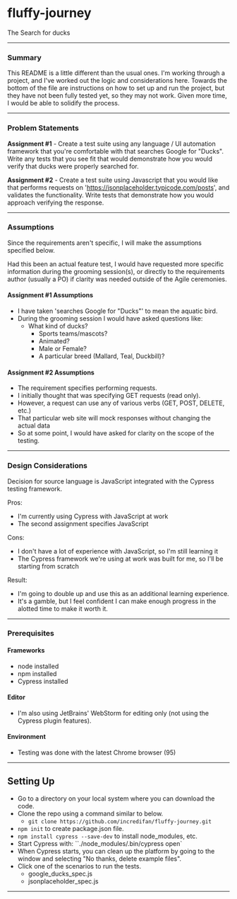 # fluffy-journey
The Search for ducks

----
### Summary
This README is a little different than the usual ones.  I'm working through a
project, and I've worked out the logic and considerations here.  Towards the
bottom of the file are instructions on how to set up and run the project, but
they have not been fully tested yet, so they may not work.  Given more time,
I would be able to solidify the process.

---
### Problem Statements
**Assignment #1** - Create a test suite using any language / UI automation framework
that you're comfortable with that searches Google for "Ducks". Write any tests
that you see fit that would demonstrate how you would verify that ducks were
properly searched for.

**Assignment #2** - Create a test suite using Javascript that you would like that
performs requests on 'https://jsonplaceholder.typicode.com/posts', and validates
the functionality. Write tests that demonstrate how you would approach verifying
the response.

---
### Assumptions
Since the requirements aren't specific, I will make the assumptions specified below.

Had this been an actual feature test, I would have requested more specific
information during the grooming session(s), or directly to the requirements
author (usually a PO) if clarity was needed outside of the Agile ceremonies.

#### Assignment #1 Assumptions
  * I have taken 'searches Google for "Ducks"' to mean the aquatic bird.                            
  * During the grooming session I would have asked questions like:
    * What kind of ducks?  
      * Sports teams/mascots?
      * Animated?
      * Male or Female?
      * A particular breed (Mallard, Teal, Duckbill)?

#### Assignment #2 Assumptions
  * The requirement specifies performing requests.
  * I initially thought that was specifying GET requests (read only).  
  * However, a request can use any of various verbs (GET, POST, DELETE, etc.)
  * That particular web site will mock responses without changing the actual data
  * So at some point, I would have asked for clarity on the scope of the testing.

---
### Design Considerations
Decision for source language is JavaScript integrated with the Cypress testing framework.

Pros:
* I'm currently using Cypress with JavaScript at work
* The second assignment specifies JavaScript

Cons:
* I don't have a lot of experience with JavaScript, so I'm still learning it
* The Cypress framework we're using at work was built for me, so I'll be starting from scratch

Result:
* I'm going to double up and use this as an additional learning experience.
* It's a gamble, but I feel confident I can make enough progress in the alotted time to make it worth it.

---
### Prerequisites

#### Frameworks
* node installed
* npm installed
* Cypress installed

#### Editor
* I'm also using JetBrains' WebStorm for editing only (not using the
Cypress plugin features).

#### Environment
* Testing was done with the latest Chrome browser (95)

---
## Setting Up
* Go to a directory on your local system where you can download the code.
* Clone the repo using a command similar to below.
  * `git clone https://github.com/incredifan/fluffy-journey.git`
* `npm init` to create package.json file.
* `npm install cypress --save-dev` to install node_modules, etc.
* Start Cypress with: ``./node_modules/.bin/cypress open`
* When Cypress starts, you can clean up the platform by going to the window and
  selecting "No thanks, delete example files".
* Click one of the scenarios to run the tests.
  * google_ducks_spec.js
  * jsonplaceholder_spec.js
---
